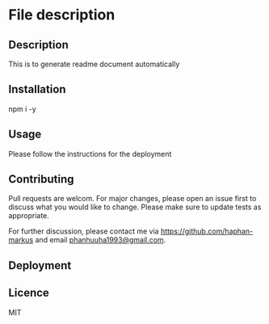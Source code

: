 # File description

  ## Description
  This is to generate readme document automatically

  ## Installation
  npm i -y

  ## Usage
  Please follow the instructions for the deployment

  ## Contributing
  Pull requests are welcom. For major changes, please open an issue first to discuss what you would like to change. Please make sure to update tests as appropriate.

  For further discussion, please contact me via https://github.com/haphan-markus and email phanhuuha1993@gmail.com.

  ## Deployment
  

  ## Licence
  MIT

